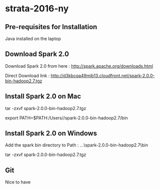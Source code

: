 # strata-2016-ny

## Pre-requisites for Installation

Java installed on the laptop

## Download Spark 2.0

Download Spark 2.0 from here : http://spark.apache.org/downloads.html

Direct Download link : http://d3kbcqa49mib13.cloudfront.net/spark-2.0.0-bin-hadoop2.7.tgz

## Install Spark 2.0 on Mac

tar -zxvf spark-2.0.0-bin-hadoop2.7.tgz

export PATH=$PATH:/Users/<path to downloaded spark>/spark-2.0.0-bin-hadoop2.7/bin

## Install Spark 2.0 on Windows

Add the spark bin directory to Path : ...\spark-2.0.0-bin-hadoop2.7\bin

tar -zxvf spark-2.0.0-bin-hadoop2.7.tgz

## Git

Nice to have



